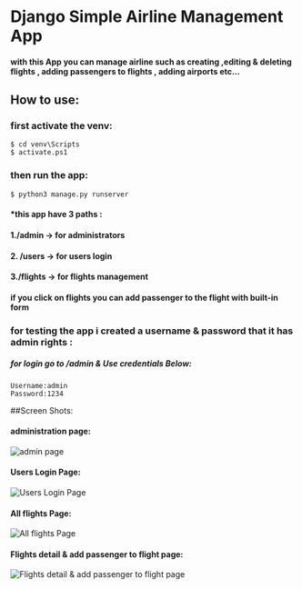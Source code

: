 # Django Simple Airline Management App

#### with this App you can manage airline such as creating ,editing & deleting flights , adding passengers to flights , adding airports etc...
## How to use:
### first activate the venv:

	$ cd venv\Scripts
	$ activate.ps1
### then run the app:

	$ python3 manage.py runserver

#### *this app have 3 paths :
#### 1./admin -> for administrators
#### 2. /users -> for users login
#### 3./flights -> for flights management
#### if you click on flights you can add passenger to the flight with built-in form
### for testing the app i created a username & password that it has admin rights :
##### for login go to /admin & Use credentials Below:

	Username:admin
	Password:1234

##Screen Shots:
#### administration page:
![admin page](https://cdn.discordapp.com/attachments/699293782331490304/1003646564289486909/unknown.png)
#### Users Login Page:
![Users Login Page](https://cdn.discordapp.com/attachments/699293782331490304/1003652539251708035/unknown.png)
#### All flights Page:

![All flights Page](https://cdn.discordapp.com/attachments/699293782331490304/1003646653334552667/unknown.png)
#### Flights detail & add passenger to flight page:
![Flights detail & add passenger to flight page](https://cdn.discordapp.com/attachments/699293782331490304/1003652698723336342/unknown.png)



